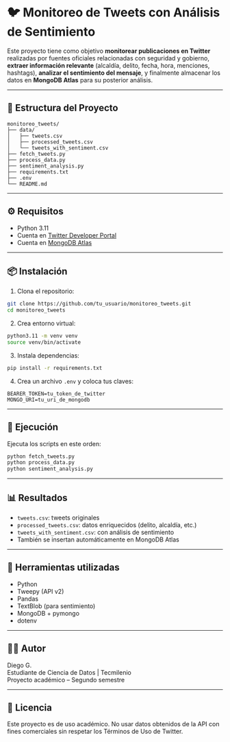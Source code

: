 # 🐦 Monitoreo de Tweets con Análisis de Sentimiento

Este proyecto tiene como objetivo **monitorear publicaciones en Twitter** realizadas por fuentes oficiales relacionadas con seguridad y gobierno, **extraer información relevante** (alcaldía, delito, fecha, hora, menciones, hashtags), **analizar el sentimiento del mensaje**, y finalmente almacenar los datos en **MongoDB Atlas** para su posterior análisis.

---

## 📁 Estructura del Proyecto

```
monitoreo_tweets/
├── data/
│   ├── tweets.csv
│   ├── processed_tweets.csv
│   └── tweets_with_sentiment.csv
├── fetch_tweets.py
├── process_data.py
├── sentiment_analysis.py
├── requirements.txt
├── .env
└── README.md
```

---

## ⚙️ Requisitos

- Python 3.11
- Cuenta en [Twitter Developer Portal](https://developer.twitter.com/)
- Cuenta en [MongoDB Atlas](https://www.mongodb.com/cloud/atlas)

---

## 📦 Instalación

1. Clona el repositorio:
```bash
git clone https://github.com/tu_usuario/monitoreo_tweets.git
cd monitoreo_tweets
```

2. Crea entorno virtual:
```bash
python3.11 -m venv venv
source venv/bin/activate
```

3. Instala dependencias:
```bash
pip install -r requirements.txt
```

4. Crea un archivo `.env` y coloca tus claves:

```env
BEARER_TOKEN=tu_token_de_twitter
MONGO_URI=tu_uri_de_mongodb
```

---

## 🚀 Ejecución

Ejecuta los scripts en este orden:

```bash
python fetch_tweets.py
python process_data.py
python sentiment_analysis.py
```

---

## 📊 Resultados

- `tweets.csv`: tweets originales
- `processed_tweets.csv`: datos enriquecidos (delito, alcaldía, etc.)
- `tweets_with_sentiment.csv`: con análisis de sentimiento
- También se insertan automáticamente en MongoDB Atlas

---

## 🧠 Herramientas utilizadas

- Python
- Tweepy (API v2)
- Pandas
- TextBlob (para sentimiento)
- MongoDB + pymongo
- dotenv

---

## 👨‍💻 Autor

Diego G.  
Estudiante de Ciencia de Datos | Tecmilenio  
Proyecto académico – Segundo semestre

---

## 📜 Licencia

Este proyecto es de uso académico. No usar datos obtenidos de la API con fines comerciales sin respetar los Términos de Uso de Twitter.